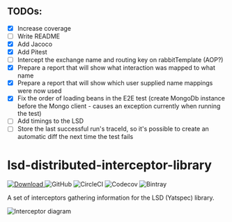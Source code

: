 ## TODOs:
- [x] Increase coverage
- [ ] Write README
- [x] Add Jacoco
- [x] Add Pitest
- [ ] Intercept the exchange name and routing key on rabbitTemplate (AOP?)
- [x] Prepare a report that will show what interaction was mapped to what name
- [x] Prepare a report that will show which user supplied name mappings were now used
- [x] Fix the order of loading beans in the E2E test (create MongoDb instance before the Mongo client - causes an exception currently when running the test)
- [ ] Add timings to the LSD
- [ ] Store the last successful run's traceId, so it's possible to create an automatic diff the next time the test fails

# lsd-distributed-interceptor-library 
[ ![Download](https://api.bintray.com/packages/integreety/open/lsd-distributed-interceptor-library/images/download.svg) ](https://bintray.com/integreety/open/lsd-distributed-interceptor-library/_latestVersion)
![GitHub](https://img.shields.io/github/license/integreety/lsd-distributed-interceptor-library) 
![CircleCI](https://img.shields.io/circleci/build/gh/integreety/lsd-distributed-interceptor-library)
![Codecov](https://img.shields.io/codecov/c/github/integreety/lsd-distributed-interceptor-library)
![Bintray](https://img.shields.io/bintray/dt/integreety/open/lsd-distributed-interceptor-library)

A set of interceptors gathering information for the LSD (Yatspec) library.

![Interceptor diagram](https://github.com/integreety/lsd-distributed-interceptor-library/blob/master/image/lsd-distributed-interceptor-library.png?raw=true)

